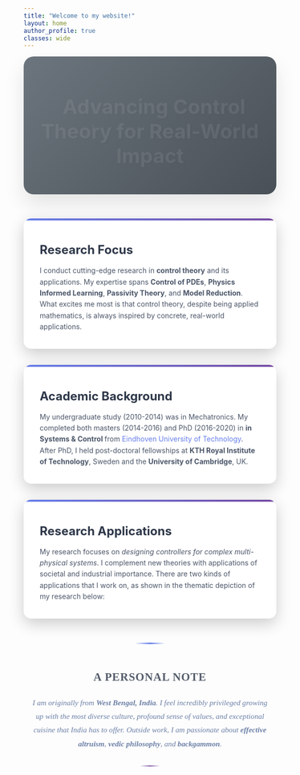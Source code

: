 ```yaml
---
title: "Welcome to my website!"
layout: home
author_profile: true
classes: wide
---
```


<!-- Font Awesome for icons -->
<link rel="stylesheet" href="https://cdnjs.cloudflare.com/ajax/libs/font-awesome/6.0.0/css/all.min.css">

<style>
.intro-section {
  background: linear-gradient(135deg, #6c757d 0%, #495057 100%);
  color: white;
  padding: 3rem 2rem;
  border-radius: 20px;
  margin-bottom: 3rem;
  box-shadow: 0 20px 40px rgba(0, 0, 0, 0.1);
  position: relative;
  overflow: hidden;
}

.intro-section::before {
  content: '';
  position: absolute;
  top: 0;
  left: 0;
  right: 0;
  bottom: 0;
  background: url('data:image/svg+xml,<svg xmlns="http://www.w3.org/2000/svg" viewBox="0 0 100 100"><defs><pattern id="grain" width="100" height="100" patternUnits="userSpaceOnUse"><circle cx="50" cy="50" r="1" fill="white" opacity="0.1"/></pattern></defs><rect width="100" height="100" fill="url(%23grain)"/></svg>');
  opacity: 0.3;
}

.intro-content {
  position: relative;
  z-index: 2;
  text-align: center;
}

.catchy-oneliner {
  font-size: 2.5rem;
  font-weight: 700;
  margin-bottom: 2rem;
  text-shadow: 2px 2px 4px rgba(0, 0, 0, 0.3);
  animation: fadeInUp 1s ease-out;
}

.info-cards {
  display: grid;
  grid-template-columns: repeat(auto-fit, minmax(300px, 1fr));
  gap: 2rem;
  margin-top: 3rem;
}

.info-card {
  background: rgba(255, 255, 255, 0.95);
  color: #333;
  padding: 2rem;
  border-radius: 15px;
  box-shadow: 0 10px 30px rgba(0, 0, 0, 0.2);
  transition: all 0.3s ease;
  position: relative;
  overflow: hidden;
}

.info-card:hover {
  transform: translateY(-10px);
  box-shadow: 0 20px 40px rgba(0, 0, 0, 0.3);
}

.info-card::before {
  content: '';
  position: absolute;
  top: 0;
  left: 0;
  right: 0;
  height: 4px;
  background: linear-gradient(90deg, #667eea, #764ba2);
}

.card-icon {
  font-size: 3rem;
  margin-bottom: 1rem;
  color: #667eea;
  animation: bounceIn 1s ease-out 0.5s both;
}

.card-title {
  font-size: 1.5rem;
  font-weight: 700;
  margin-bottom: 1rem;
  color: #2d3748;
}

.card-content {
  line-height: 1.6;
  color: #4a5568;
}

@keyframes fadeInUp {
  from {
    opacity: 0;
    transform: translateY(30px);
  }
  to {
    opacity: 1;
    transform: translateY(0);
  }
}

@keyframes bounceIn {
  0% {
    opacity: 0;
    transform: scale(0.3);
  }
  50% {
    opacity: 1;
    transform: scale(1.05);
  }
  70% {
    transform: scale(0.9);
  }
  100% {
    opacity: 1;
    transform: scale(1);
  }
}

@media (max-width: 768px) {
  .catchy-oneliner {
    font-size: 2rem;
  }
  
  .info-cards {
    grid-template-columns: 1fr;
  }
}

/* Elegant personal note style */
.personal-note {
  text-align: center;
  margin: 3rem auto;
  max-width: 700px;
  position: relative;
  padding: 2rem 0;
}

.personal-note::before {
  content: '';
  position: absolute;
  top: 0;
  left: 50%;
  transform: translateX(-50%);
  width: 60px;
  height: 3px;
  background: linear-gradient(90deg, transparent, #667eea, transparent);
  border-radius: 2px;
}

.personal-note::after {
  content: '';
  position: absolute;
  bottom: 0;
  left: 50%;
  transform: translateX(-50%);
  width: 40px;
  height: 2px;
  background: linear-gradient(90deg, transparent, #764ba2, transparent);
  border-radius: 1px;
}

.personal-note-icon {
  font-size: 1.5rem;
  color: #667eea;
  margin-bottom: 1.5rem;
  animation: float 3s ease-in-out infinite;
  display: inline-block;
}

.personal-note-title {
  font-size: 1.4rem;
  font-weight: 600;
  color: #2d3748;
  margin-bottom: 1.5rem;
  font-family: 'Georgia', serif;
  letter-spacing: 1px;
  text-transform: uppercase;
  opacity: 0.8;
}

.personal-note-content {
  font-size: 0.95rem;
  line-height: 1.8;
  color: #6b7fa6;
  font-family: 'Georgia', serif;
  font-style: italic;
  position: relative;
  padding: 0 1rem;
}

@keyframes float {
  0%, 100% {
    transform: translateY(0px);
  }
  50% {
    transform: translateY(-10px);
  }
}

.personal-note:hover .personal-note-icon {
  animation: pulse 1s ease-in-out;
}

@keyframes pulse {
  0%, 100% {
    transform: scale(1);
  }
  50% {
    transform: scale(1.1);
  }
}
</style>

<div class="intro-section">
  <div class="intro-content">
    <div class="catchy-oneliner">
      <i class="fas fa-rocket" style="margin-right: 1rem; color: #ffd700;"></i>
      Advancing Control Theory for Real-World Impact
    </div>
  </div>
</div>

<div class="info-cards">
  <div class="info-card">
    <div class="card-icon">
      <i class="fas fa-microscope"></i>
    </div>
    <div class="card-title">Research Focus</div>
    <div class="card-content">
      I conduct cutting-edge research in <strong>control theory</strong> and its applications. My expertise spans <strong>Control of PDEs</strong>, <strong>Physics Informed Learning</strong>, <strong>Passivity Theory</strong>, and <strong>Model Reduction</strong>. What excites me most is that control theory, despite being applied mathematics, is always inspired by concrete, real-world applications.
    </div>
  </div>

  <div class="info-card">
    <div class="card-icon">
      <i class="fas fa-graduation-cap"></i>
    </div>
    <div class="card-title">Academic Background</div>
    <div class="card-content">
      My undergraduate study (2010-2014) was in Mechatronics. My completed both masters (2014-2016) and PhD (2016-2020) in <strong> in Systems & Control </strong> from <a href="https://www.tue.nl/en/" style="color: #667eea; text-decoration: none;">Eindhoven University of Technology</a>. After PhD, I held post-doctoral fellowships at <strong>KTH Royal Institute of Technology</strong>, Sweden and the <strong>University of Cambridge</strong>, UK. 
    </div>
  </div>

  <div class="info-card">
    <div class="card-icon">
      <i class="fas fa-cogs"></i>
    </div>
    <div class="card-title">Research Applications</div>
    <div class="card-content">
      My research focuses on <em>designing controllers for complex multi-physical systems</em>. I complement new theories with applications of societal and industrial importance. There are two kinds of applications that I work on, as shown in the thematic depiction of my research below:
    </div>
  </div>
</div>

<div class="personal-note">
  <div class="personal-note-icon">
    <i class="fas fa-home"></i>
  </div>
  <div class="personal-note-title">A Personal Note</div>
  <div class="personal-note-content">
    I am originally from <strong>West Bengal, India</strong>. I feel incredibly privileged growing up with the most diverse culture, profound sense of values, and exceptional cuisine that India has to offer. Outside work, I am passionate about <strong>effective altruism</strong>, <strong>vedic philosophy</strong>, and <strong>backgammon</strong>.
  </div>
</div>
